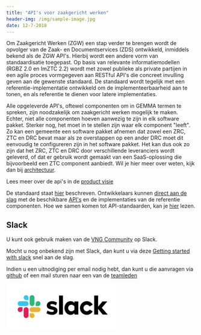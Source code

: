 ```yaml
---
title: "API's voor zaakgericht werken"
header-img: /img/sample-image.jpg
date: 12-7-2018
---
```


Om Zaakgericht Werken (ZGW) een stap verder te brengen wordt de opvolger van de
Zaak- en Documentservices (ZDS) ontwikkeld, inmiddels bekend als de ZGW API's.
Hierbij wordt een andere vorm van standaardisatie toegepast. Op basis van
relevante informatiemodellen (RGBZ 2.0 en ImZTC 2.2) wordt met zowel publieke
als private partijen in een agile proces vormgegeven aan RESTful API's die
concreet invulling geven aan de gewenste standaard. De standaard wordt tegelijk
met een referentie-implementatie ontwikkeld om de implementeerbaarheid aan te
tonen, en als referentie te dienen voor latere implementaties.

Alle opgeleverde API's, oftewel componenten om in GEMMA termen te spreken, zijn noodzakelijk om zaakgericht werken mogelijk te maken.
Echter, niet alle componenten hoeven aanwezig te zijn in elk software pakket.
Sterker nog, het moet in te stellen zijn waar elk component "leeft". Zo kan een
gemeente een software pakket afnemen dat zowel een ZRC, ZTC en DRC bevat maar
als ze overstappen op een ander DRC moet dit eenvoudig te configureren zijn in
het software pakket. Het kan dus ook zo zijn dat het ZRC, ZTC en DRC door
verschillende leveranciers wordt geleverd, of dat er gebruik wordt gemaakt van
een SaaS-oplossing die bijvoorbeeld een ZTC component aanbiedt.
Wil je hier meer over weten, kijk dan bij [architectuur](architectuur/index).

Lees meer over de api's in de [product visie](./_content/productvisie/index.md)

De standaard staat [hier](standaard/standaard) beschreven. Ontwikkelaars kunnen
[direct aan de slag](ontwikkelaars/aan-de-slag) met de beschikbare
[API's](standaard/apis/index) en de implementaties van de referentie
componenten. Hoe we samen komen tot API-standaarden, kan je
[hier](community/bijdragen) lezen.

## Slack

U kunt ook gebruik maken van de [VNG Community][VNG Community]
op Slack.

Mocht u nog onbekend zijn met Slack, dan kunt u via deze
[Getting started with slack] snel aan de slag.

Indien u een uitnodiging per email nodig hebt, dan kunt u die aanvragen via
[github][github] of een mail sturen naar een van de [teamleden](docs/_content/community/scrumteam.md)

[![vngapicommunity](./_assets/img/slack.png?raw=true)][VNG Community]

[VNG Community]: http://vngapicommunity.slack.com

[Getting started with slack]: https://get.slack.help/hc/en-us/articles/218080037-Getting-started-for-new-members

[github]: https://github.com/VNG-Realisatie/gemma-zaken
[teamleden]: https://ref.tst.vng.cloud/introductie/samenwerking
